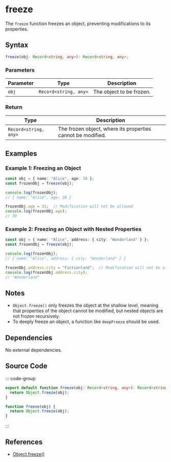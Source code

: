 # freeze
The `freeze` function freezes an object, preventing modifications to its properties.

## Syntax

```typescript
freeze(obj: Record<string, any>): Record<string, any>;
```

### Parameters

| Parameter | Type                          | Description                                                   |
|-----------|-------------------------------|-------------------------------------------------------------|
| `obj`     | `Record<string, any>`          | The object to be frozen.                                      |

### Return

| Type                          | Description                                                   |
|-------------------------------|-------------------------------------------------------------|
| `Record<string, any>`          | The frozen object, where its properties cannot be modified.  |

## Examples

### Example 1: Freezing an Object
```typescript
const obj = { name: "Alice", age: 30 };
const frozenObj = freeze(obj);

console.log(frozenObj);
// { name: "Alice", age: 30 }

frozenObj.age = 31;  // Modification will not be allowed
console.log(frozenObj.age);
// 30
```

### Example 2: Freezing an Object with Nested Properties
```typescript
const obj = { name: "Alice", address: { city: "Wonderland" } };
const frozenObj = freeze(obj);

console.log(frozenObj);
// { name: "Alice", address: { city: "Wonderland" } }

frozenObj.address.city = "Fictionland";  // Modification will not be allowed
console.log(frozenObj.address.city);
// "Wonderland"
```

## Notes
- `Object.freeze()` only freezes the object at the shallow level, meaning that properties of the object cannot be modified, but nested objects are not frozen recursively.
- To deeply freeze an object, a function like `deepFreeze` should be used.

## Dependencies
No external dependencies.

## Source Code
::: code-group

```typescript
export default function freeze(obj: Record<string, any>): Record<string, any> {
  return Object.freeze(obj);
}
```

```javascript
function freeze(obj) {
  return Object.freeze(obj);
}
```
:::

## References
- [Object.freeze()](https://developer.mozilla.org/en-US/docs/Web/JavaScript/Reference/Global_Objects/Object/freeze)